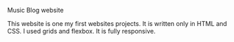 Music Blog website

This website is one my first websites projects.
It is written only in HTML and CSS.
I used grids and flexbox.
It is fully responsive.

